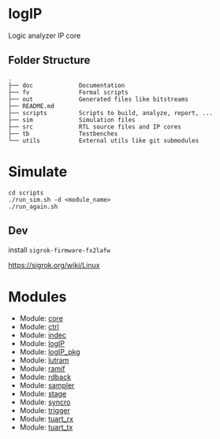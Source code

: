 # logIP
Logic analyzer IP core

## Folder Structure
```
.
├── doc             Documentation
├── fv              Formal scripts
├── out             Generated files like bitstreams
├── README.md
├── scripts         Scripts to build, analyze, report, ...
├── sim             Simulation files
├── src             RTL source files and IP cores
├── tb              Testbenches
└── utils           External utils like git submodules

```

# Simulate 
```
cd scripts
./run_sim.sh -d <module_name>
./run_again.sh
```

## Dev
install ```sigrok-firmware-fx2lafw```

https://sigrok.org/wiki/Linux


# Modules

- Module: [core ](./doc/doc_internal/core.md)
- Module: [ctrl ](./doc/doc_internal/ctrl.md)
- Module: [indec ](./doc/doc_internal/indec.md)
- Module: [logIP ](./doc/doc_internal/logIP.md)
- Module: [logIP_pkg ](./doc/doc_internal/logIP_pkg.md)
- Module: [lutram ](./doc/doc_internal/lutram.md)
- Module: [ramif ](./doc/doc_internal/ramif.md)
- Module: [rdback ](./doc/doc_internal/rdback.md)
- Module: [sampler ](./doc/doc_internal/sampler.md)
- Module: [stage ](./doc/doc_internal/stage.md)
- Module: [syncro ](./doc/doc_internal/syncro.md)
- Module: [trigger ](./doc/doc_internal/trigger.md)
- Module: [tuart_rx ](./doc/doc_internal/tuart_rx.md)
- Module: [tuart_tx ](./doc/doc_internal/tuart_tx.md)

